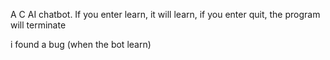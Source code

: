 A C AI chatbot. 
If you enter learn, it will learn, 
if you enter quit, the program will terminate 

i found a bug (when the bot learn) 